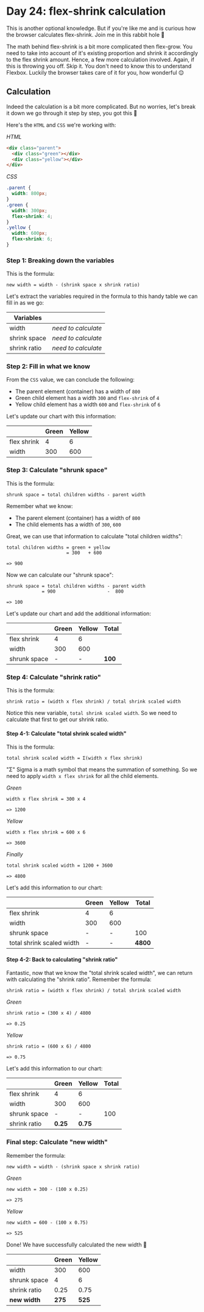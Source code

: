 # Day 24: flex-shrink calculation

This is another optional knowledge. But if you're like me and is curious how the browser calculates flex-shrink. Join me in this rabbit hole 🐰

The math behind flex-shrink is a bit more complicated then flex-grow. You need to take into account of it's existing proportion and shrink it accordingly to the flex shrink amount. Hence, a few more calculation involved. Again, if this is throwing you off. Skip it. You don't need to know this to understand Flexbox. Luckily the browser takes care of it for you, how wonderful 😌

<ArticleImage :max-width="390" />

## Calculation

Indeed the calculation is a bit more complicated. But no worries, let's break it down we go through it step by step, you got this 💪

Here's the `HTML` and `CSS` we're working with:

_HTML_

```html
<div class="parent">
  <div class="green"></div>
  <div class="yellow"></div>
</div>
```

_CSS_

```css
.parent {
  width: 800px;
}
.green {
  width: 300px;
  flex-shrink: 4;
}
.yellow {
  width: 600px;
  flex-shrink: 6;
}
```

### Step 1: Breaking down the variables

This is the formula:

```code
new width = width - (shrink space x shrink ratio)
```

Let's extract the variables required in the formula to this handy table we can fill in as we go:

| Variables    |                     |
| ------------ | ------------------- |
| width        | _need to calculate_ |
| shrink space | _need to calculate_ |
| shrink ratio | _need to calculate_ |

### Step 2: Fill in what we know

From the `CSS` value, we can conclude the following:

- The parent element (container) has a width of `800`
- Green child element has a width `300` and `flex-shrink` of `4`
- Yellow child element has a width `600` and `flex-shrink` of `6`

Let's update our chart with this information:

|             | Green | Yellow |
| ----------- | ----- | ------ |
| flex shrink | 4     | 6      |
| width       | 300   | 600    |

### Step 3: Calculate "shrunk space"

This is the formula:

```code
shrunk space = total children widths - parent width
```

Remember what we know:

- The parent element (container) has a width of `800`
- The child elements has a width of `300`, `600`

Great, we can use that information to calculate "total children widths":

```code
total children widths = green + yellow
                      = 300   + 600

=> 900
```

Now we can calculate our "shrunk space":

```code
shrunk space = total children widths - parent width
             = 900                   -  800

=> 100
```

Let's update our chart and add the additional information:

|              | Green | Yellow | Total   |
| ------------ | ----- | ------ | ------- |
| flex shrink  | 4     | 6      |
| width        | 300   | 600    |
| shrunk space | -     | -      | **100** |

### Step 4: Calculate "shrink ratio"

This is the formula:

```code
shrink ratio = (width x flex shrink) / total shrink scaled width
```

Notice this new variable, `total shrink scaled width`. So we need to calculate that first to get our shrink ratio.

#### Step 4-1: Calculate "total shrink scaled width"

This is the formula:

```code
total shrink scaled width = Σ(width x flex shrink)
```

"Σ" Sigma is a math symbol that means the summation of something. So we need to apply `width x flex shrink` for all the child elements.

_Green_

```code
width x flex shrink = 300 x 4

=> 1200
```

_Yellow_

```code
width x flex shrink = 600 x 6

=> 3600
```

_Finally_

```code
total shrink scaled width = 1200 + 3600

=> 4800
```

Let's add this information to our chart:

|                           | Green | Yellow | Total    |
| ------------------------- | ----- | ------ | -------- |
| flex shrink               | 4     | 6      |
| width                     | 300   | 600    |
| shrunk space              | -     | -      | 100      |
| total shrink scaled width | -     | -      | **4800** |

#### Step 4-2: Back to calculating "shrink ratio"

Fantastic, now that we know the "total shrink scaled width", we can return with calculating the "shrink ratio". Remember the formula:

```code
shrink ratio = (width x flex shrink) / total shrink scaled width
```

_Green_

```code
shrink ratio = (300 x 4) / 4800

=> 0.25
```

_Yellow_

```code
shrink ratio = (600 x 6) / 4800

=> 0.75
```

Let's add this information to our chart:

|              | Green    | Yellow   | Total |
| ------------ | -------- | -------- | ----- |
| flex shrink  | 4        | 6        |
| width        | 300      | 600      |
| shrunk space | -        | -        | 100   |
| shrink ratio | **0.25** | **0.75** |

### Final step: Calculate "new width"

Remember the formula:

```code
new width = width - (shrink space x shrink ratio)
```

_Green_

```code
new width = 300 - (100 x 0.25)

=> 275
```

_Yellow_

```code
new width = 600 - (100 x 0.75)

=> 525
```

Done! We have successfully calculated the new width 🥳

|               | Green   | Yellow  |
| ------------- | ------- | ------- |
| width         | 300     | 600     |
| shrunk space  | 4       | 6       |
| shrink ratio  | 0.25    | 0.75    |
| **new width** | **275** | **525** |
